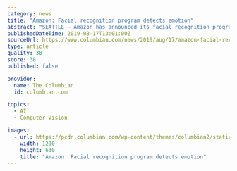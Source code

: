 ```yaml
---
category: news
title: "Amazon: Facial recognition program detects emotion"
abstract: "SEATTLE — Amazon has announced its facial recognition program used by one Oregon state police agency can now detect emotion, generating concerns from privacy advocates. KING-TV reported Thursday that Amazon announced its Rekognition tool has been ..."
publishedDateTime: 2019-08-17T13:01:00Z
sourceUrl: https://www.columbian.com/news/2019/aug/17/amazon-facial-recognition-program-detects-emotion/
type: article
quality: 38
score: 38
published: false

provider:
  name: The Columbian
  id: columbian.com

topics:
  - AI
  - Computer Vision

images:
  - url: https://pcdn.columbian.com/wp-content/themes/columbian2/static/img/share-facebook-standard.jpg
    width: 1200
    height: 630
    title: "Amazon: Facial recognition program detects emotion"
---
```

